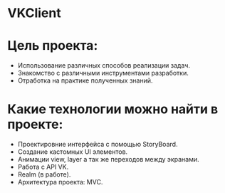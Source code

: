# VKClient

# Цель проекта:

- Использование различных способов реализации задач.
- Знакомство с различными инструментами разработки.
- Отработка на практике полученных знаний.

# Какие технологии можно найти в проекте:

- Проектировние интерфейса с помощью StoryBoard.
- Создание кастомных UI элементов.
- Анимации view, layer а так же переходов между экранами. 
- Работа с API VK.
- Realm (в работе). 
- Архитектура проекта: MVC.
